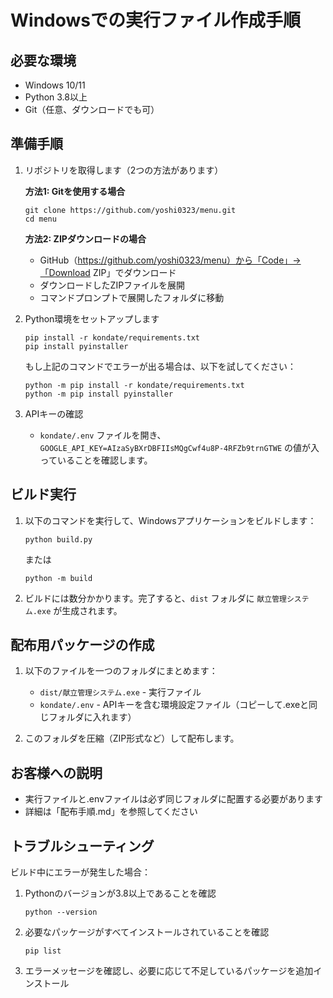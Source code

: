 # Windowsでの実行ファイル作成手順

## 必要な環境

- Windows 10/11
- Python 3.8以上
- Git（任意、ダウンロードでも可）

## 準備手順

1. リポジトリを取得します（2つの方法があります）
   
   **方法1: Gitを使用する場合**
   ```
   git clone https://github.com/yoshi0323/menu.git
   cd menu
   ```

   **方法2: ZIPダウンロードの場合**
   - GitHub（https://github.com/yoshi0323/menu）から「Code」→「Download ZIP」でダウンロード
   - ダウンロードしたZIPファイルを展開
   - コマンドプロンプトで展開したフォルダに移動

2. Python環境をセットアップします
   ```
   pip install -r kondate/requirements.txt
   pip install pyinstaller
   ```

   もし上記のコマンドでエラーが出る場合は、以下を試してください：
   ```
   python -m pip install -r kondate/requirements.txt
   python -m pip install pyinstaller
   ```

3. APIキーの確認
   - `kondate/.env` ファイルを開き、`GOOGLE_API_KEY=AIzaSyBXrDBFIIsMQgCwf4u8P-4RFZb9trnGTWE` の値が入っていることを確認します。

## ビルド実行

1. 以下のコマンドを実行して、Windowsアプリケーションをビルドします：
   ```
   python build.py
   ```

   または
   ```
   python -m build
   ```

2. ビルドには数分かかります。完了すると、`dist` フォルダに `献立管理システム.exe` が生成されます。

## 配布用パッケージの作成

1. 以下のファイルを一つのフォルダにまとめます：
   - `dist/献立管理システム.exe` - 実行ファイル
   - `kondate/.env` - APIキーを含む環境設定ファイル（コピーして.exeと同じフォルダに入れます）

2. このフォルダを圧縮（ZIP形式など）して配布します。

## お客様への説明

- 実行ファイルと.envファイルは必ず同じフォルダに配置する必要があります
- 詳細は「配布手順.md」を参照してください

## トラブルシューティング

ビルド中にエラーが発生した場合：

1. Pythonのバージョンが3.8以上であることを確認
   ```
   python --version
   ```

2. 必要なパッケージがすべてインストールされていることを確認
   ```
   pip list
   ```

3. エラーメッセージを確認し、必要に応じて不足しているパッケージを追加インストール 